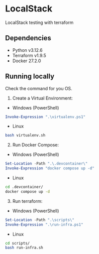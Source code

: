 # LocalStack

LocalStack testing with terraform

## Dependencies

- Python v3.12.6
- Terraform v1.9.5
- Docker 27.2.0

## Running locally

Check the command for you OS.

1. Create a Virtual Environment:

- Windows (PowerShell)

```powershell
Invoke-Expression ".\virtualenv.ps1"
```

- Linux

```sh
bash virtualenv.sh
```

2. Run Docker Compose:

- Windows (PowerShell)

```powershell
Set-Location -Path ".\.devcontainer\"
Invoke-Expression "docker compose up -d"
```

- Linux

```sh
cd .devcontainer/
docker compose up -d
```

3. Run terraform:

- Windows (PowerShell)

```powershell
Set-Location -Path ".\scripts\"
Invoke-Expression ".\run-infra.ps1"
```

- Linux

```sh
cd scripts/
bash run-infra.sh
```
